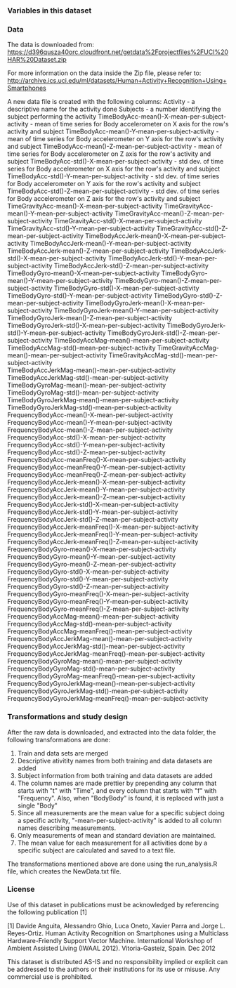 ### Variables in this dataset

### Data
The data is downloaded from:
https://d396qusza40orc.cloudfront.net/getdata%2Fprojectfiles%2FUCI%20HAR%20Dataset.zip

For more information on the data inside the Zip file, please refer to:
http://archive.ics.uci.edu/ml/datasets/Human+Activity+Recognition+Using+Smartphones

A new data file is created with the following columns:
Activity - a descriptive name for the activity done
Subjects - a number identifying the subject performing the activity
TimeBodyAcc-mean()-X-mean-per-subject-activity  - mean of time series for Body accelerometer on X axis for the row's activity and subject
TimeBodyAcc-mean()-Y-mean-per-subject-activity - mean of time series for Body accelerometer on Y axis for the row's activity and subject
TimeBodyAcc-mean()-Z-mean-per-subject-activity - mean of time series for Body accelerometer on Z axis for the row's activity and subject
TimeBodyAcc-std()-X-mean-per-subject-activity - std dev. of time series for Body accelerometer on X axis for the row's activity and subject
TimeBodyAcc-std()-Y-mean-per-subject-activity - std dev. of time series for Body accelerometer on Y axis for the row's activity and subject
TimeBodyAcc-std()-Z-mean-per-subject-activity - std dev. of time series for Body accelerometer on Z axis for the row's activity and subject
TimeGravityAcc-mean()-X-mean-per-subject-activity
TimeGravityAcc-mean()-Y-mean-per-subject-activity
TimeGravityAcc-mean()-Z-mean-per-subject-activity
TimeGravityAcc-std()-X-mean-per-subject-activity
TimeGravityAcc-std()-Y-mean-per-subject-activity
TimeGravityAcc-std()-Z-mean-per-subject-activity
TimeBodyAccJerk-mean()-X-mean-per-subject-activity
TimeBodyAccJerk-mean()-Y-mean-per-subject-activity
TimeBodyAccJerk-mean()-Z-mean-per-subject-activity
TimeBodyAccJerk-std()-X-mean-per-subject-activity
TimeBodyAccJerk-std()-Y-mean-per-subject-activity
TimeBodyAccJerk-std()-Z-mean-per-subject-activity
TimeBodyGyro-mean()-X-mean-per-subject-activity
TimeBodyGyro-mean()-Y-mean-per-subject-activity
TimeBodyGyro-mean()-Z-mean-per-subject-activity
TimeBodyGyro-std()-X-mean-per-subject-activity
TimeBodyGyro-std()-Y-mean-per-subject-activity
TimeBodyGyro-std()-Z-mean-per-subject-activity
TimeBodyGyroJerk-mean()-X-mean-per-subject-activity
TimeBodyGyroJerk-mean()-Y-mean-per-subject-activity
TimeBodyGyroJerk-mean()-Z-mean-per-subject-activity
TimeBodyGyroJerk-std()-X-mean-per-subject-activity
TimeBodyGyroJerk-std()-Y-mean-per-subject-activity
TimeBodyGyroJerk-std()-Z-mean-per-subject-activity
TimeBodyAccMag-mean()-mean-per-subject-activity
TimeBodyAccMag-std()-mean-per-subject-activity
TimeGravityAccMag-mean()-mean-per-subject-activity
TimeGravityAccMag-std()-mean-per-subject-activity             
TimeBodyAccJerkMag-mean()-mean-per-subject-activity           
TimeBodyAccJerkMag-std()-mean-per-subject-activity            
TimeBodyGyroMag-mean()-mean-per-subject-activity              
TimeBodyGyroMag-std()-mean-per-subject-activity               
TimeBodyGyroJerkMag-mean()-mean-per-subject-activity          
TimeBodyGyroJerkMag-std()-mean-per-subject-activity           
FrequencyBodyAcc-mean()-X-mean-per-subject-activity           
FrequencyBodyAcc-mean()-Y-mean-per-subject-activity           
FrequencyBodyAcc-mean()-Z-mean-per-subject-activity           
FrequencyBodyAcc-std()-X-mean-per-subject-activity            
FrequencyBodyAcc-std()-Y-mean-per-subject-activity            
FrequencyBodyAcc-std()-Z-mean-per-subject-activity            
FrequencyBodyAcc-meanFreq()-X-mean-per-subject-activity       
FrequencyBodyAcc-meanFreq()-Y-mean-per-subject-activity       
FrequencyBodyAcc-meanFreq()-Z-mean-per-subject-activity       
FrequencyBodyAccJerk-mean()-X-mean-per-subject-activity       
FrequencyBodyAccJerk-mean()-Y-mean-per-subject-activity       
FrequencyBodyAccJerk-mean()-Z-mean-per-subject-activity       
FrequencyBodyAccJerk-std()-X-mean-per-subject-activity        
FrequencyBodyAccJerk-std()-Y-mean-per-subject-activity        
FrequencyBodyAccJerk-std()-Z-mean-per-subject-activity        
FrequencyBodyAccJerk-meanFreq()-X-mean-per-subject-activity   
FrequencyBodyAccJerk-meanFreq()-Y-mean-per-subject-activity   
FrequencyBodyAccJerk-meanFreq()-Z-mean-per-subject-activity   
FrequencyBodyGyro-mean()-X-mean-per-subject-activity          
FrequencyBodyGyro-mean()-Y-mean-per-subject-activity          
FrequencyBodyGyro-mean()-Z-mean-per-subject-activity          
FrequencyBodyGyro-std()-X-mean-per-subject-activity           
FrequencyBodyGyro-std()-Y-mean-per-subject-activity           
FrequencyBodyGyro-std()-Z-mean-per-subject-activity           
FrequencyBodyGyro-meanFreq()-X-mean-per-subject-activity      
FrequencyBodyGyro-meanFreq()-Y-mean-per-subject-activity      
FrequencyBodyGyro-meanFreq()-Z-mean-per-subject-activity      
FrequencyBodyAccMag-mean()-mean-per-subject-activity          
FrequencyBodyAccMag-std()-mean-per-subject-activity           
FrequencyBodyAccMag-meanFreq()-mean-per-subject-activity      
FrequencyBodyAccJerkMag-mean()-mean-per-subject-activity      
FrequencyBodyAccJerkMag-std()-mean-per-subject-activity       
FrequencyBodyAccJerkMag-meanFreq()-mean-per-subject-activity  
FrequencyBodyGyroMag-mean()-mean-per-subject-activity         
FrequencyBodyGyroMag-std()-mean-per-subject-activity          
FrequencyBodyGyroMag-meanFreq()-mean-per-subject-activity     
FrequencyBodyGyroJerkMag-mean()-mean-per-subject-activity     
FrequencyBodyGyroJerkMag-std()-mean-per-subject-activity      
FrequencyBodyGyroJerkMag-meanFreq()-mean-per-subject-activity 

### Transformations and study design
After the raw data is downloaded, and extracted into the data folder, the following transformations are done:
1. Train and data sets are merged
2. Descriptive ativitity names from both training and data datasets are added
3. Subject information from both training and data datasets are added
4. The column names are made prettier by prepending any column that starts with "t" with "Time", and every column that starts with "f" with "Frequency". Also, when "BodyBody" is found, it is replaced with just a single "Body"
5. Since all measurements are the mean value for a specific subject doing a specific activity, "-mean-per-subject-activity" is added to all column names describing measurements.
6. Only measurements of mean and standard deviation are maintained.
7. The mean value for each measurement for all activities done by a specific subject are calculated and saved to a text file. 

The transformations mentioned above are done using the run_analysis.R file, which creates the NewData.txt file.


### License
Use of this dataset in publications must be acknowledged by referencing the following publication [1] 

[1] Davide Anguita, Alessandro Ghio, Luca Oneto, Xavier Parra and Jorge L. Reyes-Ortiz. Human Activity Recognition on Smartphones using a Multiclass Hardware-Friendly Support Vector Machine. International Workshop of Ambient Assisted Living (IWAAL 2012). Vitoria-Gasteiz, Spain. Dec 2012

This dataset is distributed AS-IS and no responsibility implied or explicit can be addressed to the authors or their institutions for its use or misuse. Any commercial use is prohibited.
